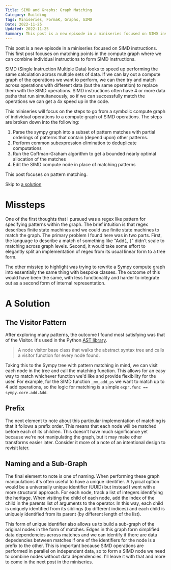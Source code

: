 ```yaml
---
Title: SIMD and Graphs: Graph Matching
Category: Building
Tags: Miniseries, FormaK, Graphs, SIMD
Date: 2022-11-25
Updated: 2022-11-25
Summary: This post is a new episode in a miniseries focused on SIMD instructions. This first post focuses on matching points in the compute graph where we can combine individual instructions to form SIMD instructions.
---
```


This post is a new episode in a miniseries focused on SIMD instructions. This
first post focuses on matching points in the compute graph where we can combine
individual instructions to form SIMD instructions.

SIMD (Single Instruction Multiple Data) looks to speed up performing the same
calculation across multiple sets of data. If we can lay out a compute graph of
the operations we want to perform, we can then try and match across operations
with different data (but the same operation) to replace them with the SIMD
operations. SIMD instructions often have 4 or more data paths that run
simultaneously, so if we can successfully match the operations we can get a 4x
speed up in the code.

This miniseries will focus on the steps to go from a symbolic compute graph of
individual operations to a compute graph of SIMD operations. The steps are
broken down into the following:

1. Parse the sympy graph into a subset of pattern matches with partial orderings of patterns that contain (depend upon) other patterns. 
2. Perform common subexpression elimination to deduplicate computations
3. Run the Coffman-Graham algorithm to get a bounded nearly optimal allocation of the matches
4. Edit the SIMD compute node in place of matching patterns

This post focuses on pattern matching. 

Skip to [a solution](#a-solution)

# Missteps

One of the first thoughts that I pursued was a regex like pattern for specifying
patterns within the graph. The brief intuition is that regex describes finite
state machines and we could use finite state machines to match the graph. The
primary problem I found here was in two parts. First, the language to describe a
match of something like "Add(.*,.*)" didn't scale to matching across graph
levels. Second, it would take some effort to elegantly split an implementation
of regex from its usual linear form to a tree form.

The other misstep to highlight was trying to rewrite a Sympy compute graph into
essentially the same thing with bespoke classes. The outcome of this would have
been the same, with less functionality and harder to integrate out as a second
form of internal representation.

# A Solution

## The Visitor Pattern

After exploring many patterns, the outcome I found most satisfying was that of
the Visitor. It's used in the Python 
[AST library](https://docs.python.org/3/library/ast.html#ast.NodeVisitor).  

> A node visitor base class that walks the abstract syntax tree and calls a
> visitor function for every node found.

Taking this to the Sympy tree with pattern matching in mind, we can visit each
node in the tree and call the matching function. This allows for an easy way to
match whichever function we'd like and provide flexibility for the user. For
example, for the SIMD function `_mm_add_ps` we want to match up to 4 add
operations, so the logic for matching is a simple 
`expr.func == sympy.core.add.Add`.

## Prefix

The next element to note about this particular implementation of matching is
that it follows a prefix order. This means that each node will be matched before
each of its children. This doesn't have much significance yet because we're not
manipulating the graph, but it may make other transforms easier later. Consider
it more of a note of an intentional design to revisit later.

## Naming and a Sub-Graph

The final element to note is one of naming. When performing these graph
manipulations it's often useful to have a unique identifier. A typical option
would be a universally unique identifier (UUID) but instead I went with a more
structural approach. For each node, track a list of integers identifying the
heritage. When visiting the child of each node, add the index of the child in
the parents list of arguments to the operator. In this way, each child is
uniquely identified from its siblings (by different indices) and each child is
uniquely identified from its parent (by different length of the list).

This form of unique identifier also allows us to build a sub-graph of the
original nodes in the form of matches. Edges in this graph form simplified data
dependencies across matches and we can identify if there are data depedencies
between matches if one of the identifiers for the node is a prefix to the other.
This is important because SIMD operations are performed in parallel on
independent data, so to form a SIMD node we need to combine nodes without data
dependencies. I'll leave it with that and more to come in the next post in the
miniseries.
